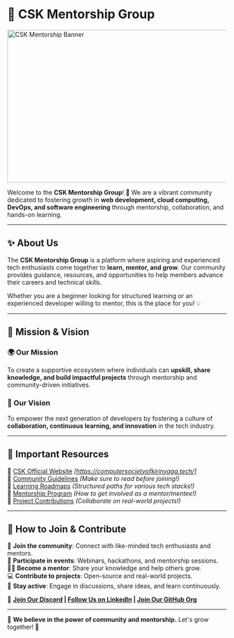 # 🚀 CSK Mentorship Group  
<img src="https://pbs.twimg.com/media/GdAURdqWYAAA8in?format=jpg&name=4096x4096" width="1200px" height="350" alt="CSK Mentorship Banner">

Welcome to the **CSK Mentorship Group**! 🎯 We are a vibrant community dedicated to fostering growth in **web development, cloud computing, DevOps, and software engineering** through mentorship, collaboration, and hands-on learning.  

---

## ✨ About Us  

The **CSK Mentorship Group** is a platform where aspiring and experienced tech enthusiasts come together to **learn, mentor, and grow**. Our community provides guidance, resources, and opportunities to help members advance their careers and technical skills.  

Whether you are a beginner looking for structured learning or an experienced developer willing to mentor, this is the place for you! 💡  

---

## 🚀 Mission & Vision  

### **🌍 Our Mission**  
To create a supportive ecosystem where individuals can **upskill, share knowledge, and build impactful projects** through mentorship and community-driven initiatives.  

### **🌟 Our Vision**  
To empower the next generation of developers by fostering a culture of **collaboration, continuous learning, and innovation** in the tech industry.  

---

## 🔗 Important Resources  

📌 [CSK Official Website](#) *[https://computersocietyofkirinyaga.tech/]*  
📌 [Community Guidelines](#) *(Make sure to read before joining!)*  
📌 [Learning Roadmaps](#) *(Structured paths for various tech stacks!)*  
📌 [Mentorship Program](#) *(How to get involved as a mentor/mentee!)*  
📌 [Project Contributions](#) *(Collaborate on real-world projects!)*  

---

## 👥 How to Join & Contribute  

🚀 **Join the community**: Connect with like-minded tech enthusiasts and mentors.  
📢 **Participate in events**: Webinars, hackathons, and mentorship sessions.  
👨‍🏫 **Become a mentor**: Share your knowledge and help others grow.  
💻 **Contribute to projects**: Open-source and real-world projects.  
🌟 **Stay active**: Engage in discussions, share ideas, and learn continuously.  

🔗 **[Join Our Discord](#) | [Follow Us on LinkedIn](#) | [Join Our GitHub Org](#)**  

---

💙 **We believe in the power of community and mentorship.** Let's grow together! 🚀  

